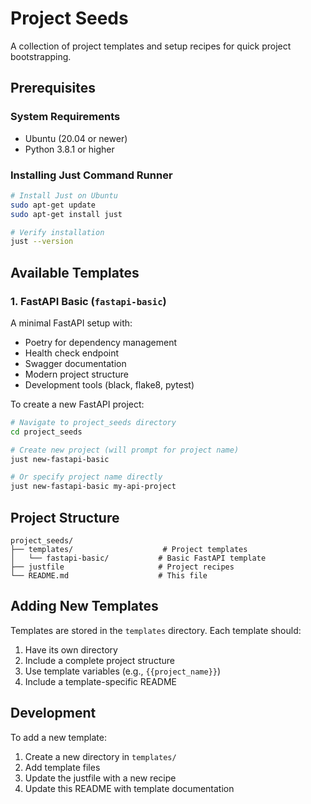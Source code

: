 # Project Seeds

A collection of project templates and setup recipes for quick project bootstrapping.

## Prerequisites

### System Requirements
- Ubuntu (20.04 or newer)
- Python 3.8.1 or higher

### Installing Just Command Runner

```bash
# Install Just on Ubuntu
sudo apt-get update
sudo apt-get install just

# Verify installation
just --version
```

## Available Templates

### 1. FastAPI Basic (`fastapi-basic`)
A minimal FastAPI setup with:
- Poetry for dependency management
- Health check endpoint
- Swagger documentation
- Modern project structure
- Development tools (black, flake8, pytest)

To create a new FastAPI project:
```bash
# Navigate to project_seeds directory
cd project_seeds

# Create new project (will prompt for project name)
just new-fastapi-basic

# Or specify project name directly
just new-fastapi-basic my-api-project
```

## Project Structure
```
project_seeds/
├── templates/                    # Project templates
│   └── fastapi-basic/           # Basic FastAPI template
├── justfile                     # Project recipes
└── README.md                    # This file
```

## Adding New Templates

Templates are stored in the `templates` directory. Each template should:
1. Have its own directory
2. Include a complete project structure
3. Use template variables (e.g., `{{project_name}}`)
4. Include a template-specific README

## Development

To add a new template:
1. Create a new directory in `templates/`
2. Add template files
3. Update the justfile with a new recipe
4. Update this README with template documentation 
